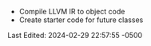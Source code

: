 - Compile LLVM IR to object code
- Create starter code for future classes

Last Edited: 2024-02-29 22:57:55 -0500
